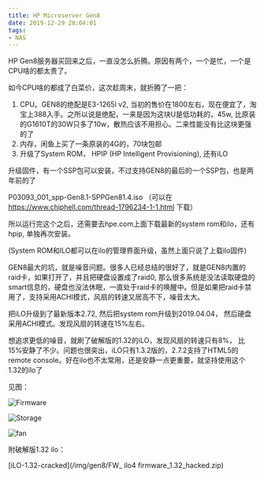 ```yaml
---
title: HP Microserver Gen8
date: 2019-12-29 20:04:01
tags:
- NAS
---
```


HP Gen8服务器买回来之后，一直没怎么折腾。原因有两个，一个是忙，一个是CPU啥的都太贵了。

如今CPU啥的都成了白菜价，这次趁周末，就折腾了一把：

1. CPU。GEN8的绝配是E3-1265l v2, 当初的售价在1800左右，现在便宜了，淘宝上388入手。之所以说是绝配，一来是因为这块U是低功耗的，45w, 比原装的G1610T的30W只多了10w，散热应该不用担心。二来性能没有比这块更强的了
2. 内存，闲鱼上买了一条原装的4G的，70块包邮
3. 升级了System ROM， HPIP (HP Intelligent Provisioning), 还有iLO



升级固件，有一个SSP包可以安装，不过支持GEN8的最后的一个SSP包，也是两年前的了

P03093_001_spp-Gen8.1-SPPGen81.4.iso （可以在 https://www.chiphell.com/thread-1796234-1-1.html 下载）

所以运行完这个之后，还需要去hpe.com上面下载最新的system rom和ilo，还有hpip, 单独再次安装。

(System ROM和ILO都可以在ilo的管理界面升级，虽然上面只说了上载ilo固件)

GEN8最大的坑，就是噪音问题。很多人已经总结的很好了，就是GEN8内置的raid卡，如果打开了，并且把硬盘设置成了raid0, 那么很多系统是没法读取硬盘的smart信息的，硬盘也没法休眠，一直处于raid卡的唤醒中。但是如果把raid卡禁用了，支持采用ACHI模式，风扇的转速又居高不下，噪音太大。

把iLO升级到了最新版本2.72, 然后把system rom升级到2019.04.04， 然后硬盘采用ACHI模式。发现风扇的转速在15%左右。

想追求更低的噪音，就刷了破解版的1.32的iLO，发现风扇的转速只有8%， 比15%安静了不少。问题也很突出，iLO只有1.3.2版的，2.7.2支持了HTML5的remote console。好在ilo也不太常用，还是安静一点更重要，就坚持使用这个1.32的ilo了

见图：

![Firmware](/img//gen8/firmware.png)

![Storage](/img/gen8/storage.png)

![fan](/img/gen8/fan.png)


附破解版1.32 ilo：

[iLO-1.32-cracked](/img/gen8/FW_ ilo4 firmware_1.32_hacked.zip)

